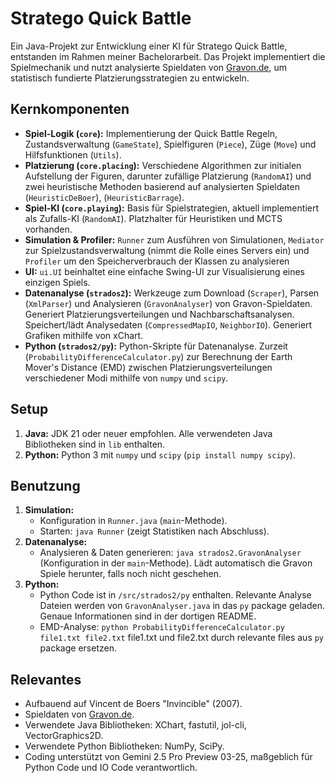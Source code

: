 # Stratego Quick Battle

Ein Java-Projekt zur Entwicklung einer KI für Stratego Quick Battle, entstanden im Rahmen meiner Bachelorarbeit. 
Das Projekt implementiert die Spielmechanik und nutzt analysierte Spieldaten von [Gravon.de](https://www.gravon.de/strados2/files/), um statistisch fundierte Platzierungsstrategien zu entwickeln.

## Kernkomponenten

*   **Spiel-Logik (`core`):** Implementierung der Quick Battle Regeln, Zustandsverwaltung (`GameState`), Spielfiguren (`Piece`), Züge (`Move`) und Hilfsfunktionen (`Utils`).
*   **Platzierung (`core.placing`):** Verschiedene Algorithmen zur initialen Aufstellung der Figuren, darunter zufällige Platzierung (`RandomAI`) und zwei heuristische Methoden basierend auf analysierten Spieldaten (`HeuristicDeBoer`), (`HeuristicBarrage`).
*   **Spiel-KI (`core.playing`):** Basis für Spielstrategien, aktuell implementiert als Zufalls-KI (`RandomAI`). Platzhalter für Heuristiken und MCTS vorhanden.
*   **Simulation & Profiler:** `Runner` zum Ausführen von Simulationen, `Mediator` zur Spielzustandsverwaltung (nimmt die Rolle eines Servers ein) und  `Profiler` um den Speicherverbrauch der Klassen zu analysieren
*   **UI:** `ui.UI` beinhaltet eine einfache Swing-UI zur Visualisierung eines einzigen Spiels.
*   **Datenanalyse (`strados2`):** Werkzeuge zum Download (`Scraper`), Parsen (`XmlParser`) und Analysieren (`GravonAnalyser`) von Gravon-Spieldaten. Generiert Platzierungsverteilungen und Nachbarschaftsanalysen. Speichert/lädt Analysedaten (`CompressedMapIO`, `NeighborIO`). Generiert Grafiken mithilfe von xChart.
*   **Python (`strados2/py`):** Python-Skripte für Datenanalyse. Zurzeit (`ProbabilityDifferenceCalculator.py`) zur Berechnung der Earth Mover's Distance (EMD) zwischen Platzierungsverteilungen verschiedener Modi mithilfe von `numpy` und `scipy`.

## Setup

1.  **Java:** JDK 21 oder neuer empfohlen. Alle verwendeten Java Bibliotheken sind in `lib` enthalten.
2.  **Python:** Python 3 mit `numpy` und `scipy` (`pip install numpy scipy`).

## Benutzung

1.   **Simulation:**
      *  Konfiguration in `Runner.java` (`main`-Methode).
      *  Starten: `java Runner` (zeigt Statistiken nach Abschluss).
2.    **Datenanalyse:**
      *  Analysieren & Daten generieren: `java strados2.GravonAnalyser` (Konfiguration in der `main`-Methode). Lädt automatisch die Gravon Spiele herunter, falls noch nicht geschehen.
3.    **Python:**
      *   Python Code ist in `/src/strados2/py` enthalten. Relevante Analyse Dateien werden von `GravonAnalyser.java` in das `py` package geladen. Genaue Informationen sind in der dortigen README.
      *   EMD-Analyse: `python ProbabilityDifferenceCalculator.py file1.txt file2.txt` file1.txt und file2.txt durch relevante files aus `py` package ersetzen.

## Relevantes

*   Aufbauend auf Vincent de Boers "Invincible" (2007).
*   Spieldaten von [Gravon.de](https://www.gravon.de/strados2/files/).
*   Verwendete Java Bibliotheken: XChart, fastutil, jol-cli, VectorGraphics2D.
*   Verwendete Python Bibliotheken: NumPy, SciPy.
*   Coding unterstützt von Gemini 2.5 Pro Preview 03-25, maßgeblich für Python Code und IO Code verantwortlich.
